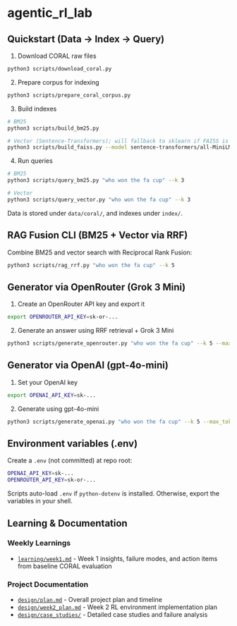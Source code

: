 # agentic_rl_lab

## Quickstart (Data → Index → Query)

1) Download CORAL raw files
```bash
python3 scripts/download_coral.py
```

2) Prepare corpus for indexing
```bash
python3 scripts/prepare_coral_corpus.py
```

3) Build indexes
```bash
# BM25
python3 scripts/build_bm25.py

# Vector (Sentence-Transformers); will fallback to sklearn if FAISS is unavailable
python3 scripts/build_faiss.py --model sentence-transformers/all-MiniLM-L6-v2
```

4) Run queries
```bash
# BM25
python3 scripts/query_bm25.py "who won the fa cup" --k 3

# Vector
python3 scripts/query_vector.py "who won the fa cup" --k 3
```

Data is stored under `data/coral/`, and indexes under `index/`.

## RAG Fusion CLI (BM25 + Vector via RRF)

Combine BM25 and vector search with Reciprocal Rank Fusion:
```bash
python3 scripts/rag_rrf.py "who won the fa cup" --k 5
```

## Generator via OpenRouter (Grok 3 Mini)

1) Create an OpenRouter API key and export it
```bash
export OPENROUTER_API_KEY=sk-or-...
```

2) Generate an answer using RRF retrieval + Grok 3 Mini
```bash
python3 scripts/generate_openrouter.py "who won the fa cup" --k 5 --max_tokens 256
```

## Generator via OpenAI (gpt-4o-mini)

1) Set your OpenAI key
```bash
export OPENAI_API_KEY=sk-...
```

2) Generate using gpt-4o-mini
```bash
python3 scripts/generate_openai.py "who won the fa cup" --k 5 --max_tokens 256
```

## Environment variables (.env)

Create a `.env` (not committed) at repo root:
```bash
OPENAI_API_KEY=sk-...
OPENROUTER_API_KEY=sk-or-...
```
Scripts auto-load `.env` if `python-dotenv` is installed. Otherwise, export the variables in your shell.

## Learning & Documentation

### Weekly Learnings
- [`learning/week1.md`](learning/week1.md) - Week 1 insights, failure modes, and action items from baseline CORAL evaluation

### Project Documentation
- [`design/plan.md`](design/plan.md) - Overall project plan and timeline
- [`design/week2_plan.md`](design/week2_plan.md) - Week 2 RL environment implementation plan
- [`design/case_studies/`](design/case_studies/) - Detailed case studies and failure analysis
